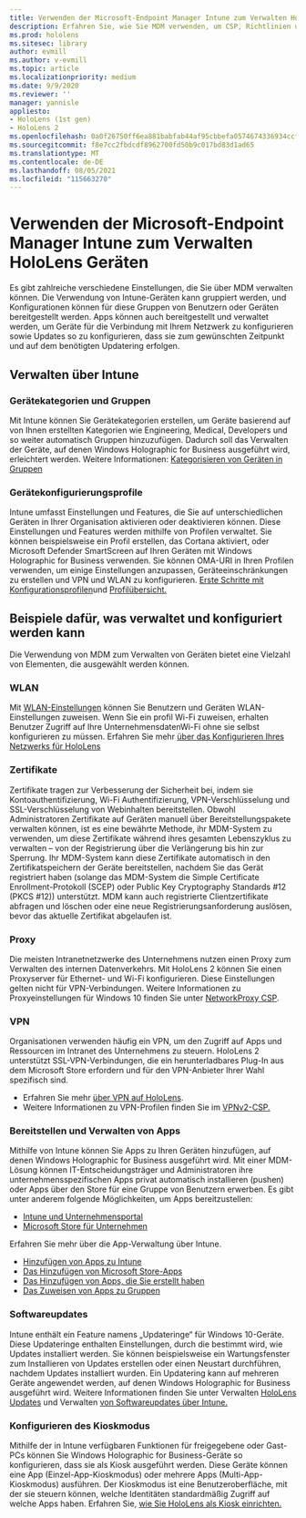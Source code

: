 ```yaml
---
title: Verwenden der Microsoft-Endpoint Manager Intune zum Verwalten HoloLens Geräten
description: Erfahren Sie, wie Sie MDM verwenden, um CSP, Richtlinien und mixed reality-Geräte HoloLens Intune zu konfigurieren und zu verwalten.
ms.prod: hololens
ms.sitesec: library
author: evmill
ms.author: v-evmill
ms.topic: article
ms.localizationpriority: medium
ms.date: 9/9/2020
ms.reviewer: ''
manager: yannisle
appliesto:
- HoloLens (1st gen)
- HoloLens 2
ms.openlocfilehash: 0a0f26750ff6ea881babfab44af95cbbefa0574674336934ccf1443df1701a96
ms.sourcegitcommit: f8e7cc2fbdcdf8962700fd50b9c017bd83d1ad65
ms.translationtype: MT
ms.contentlocale: de-DE
ms.lasthandoff: 08/05/2021
ms.locfileid: "115663270"
---
```

# <a name="using-microsofts-endpoint-manager-intune-to-manage-hololens-devices"></a>Verwenden der Microsoft-Endpoint Manager Intune zum Verwalten HoloLens Geräten

Es gibt zahlreiche verschiedene Einstellungen, die Sie über MDM verwalten können. Die Verwendung von Intune-Geräten kann gruppiert werden, und Konfigurationen können für diese Gruppen von Benutzern oder Geräten bereitgestellt werden. Apps können auch bereitgestellt und verwaltet werden, um Geräte für die Verbindung mit Ihrem Netzwerk zu konfigurieren sowie Updates so zu konfigurieren, dass sie zum gewünschten Zeitpunkt und auf dem benötigten Updatering erfolgen. 

## <a name="how-to-manage-via-intune"></a>Verwalten über Intune

### <a name="device-categories-and-groups"></a>Gerätekategorien und Gruppen
Mit Intune können Sie Gerätekategorien erstellen, um Geräte basierend auf von Ihnen erstellten Kategorien wie Engineering, Medical, Developers und so weiter automatisch Gruppen hinzuzufügen. Dadurch soll das Verwalten der Geräte, auf denen Windows Holographic for Business ausgeführt wird, erleichtert werden.
Weitere Informationen: [Kategorisieren von Geräten in Gruppen](/mem/intune/enrollment/device-group-mapping)

### <a name="device-configuration-profiles"></a>Gerätekonfigurierungsprofile
Intune umfasst Einstellungen und Features, die Sie auf unterschiedlichen Geräten in Ihrer Organisation aktivieren oder deaktivieren können. Diese Einstellungen und Features werden mithilfe von Profilen verwaltet. Sie können beispielsweise ein Profil erstellen, das Cortana aktiviert, oder Microsoft Defender SmartScreen auf Ihren Geräten mit Windows Holographic for Business verwenden.
Sie können OMA-URI in Ihren Profilen verwenden, um einige Einstellungen anzupassen, Geräteeinschränkungen zu erstellen und VPN und WLAN zu konfigurieren.
[Erste Schritte mit Konfigurationsprofilen](/mem/intune/configuration/device-profiles)und [Profilübersicht.](/mem/intune/configuration/device-profile-create)

## <a name="examples-of-what-can-be-managed-and-configured"></a>Beispiele dafür, was verwaltet und konfiguriert werden kann

Die Verwendung von MDM zum Verwalten von Geräten bietet eine Vielzahl von Elementen, die ausgewählt werden können. 

### <a name="wi-fi"></a>WLAN
Mit [WLAN-Einstellungen](/mem/intune/configuration/wi-fi-settings-configure) können Sie Benutzern und Geräten WLAN-Einstellungen zuweisen. Wenn Sie ein profil Wi-Fi zuweisen, erhalten Benutzer Zugriff auf Ihre UnternehmensdatenWi-Fi ohne sie selbst konfigurieren zu müssen.
Erfahren Sie mehr [über das Konfigurieren Ihres Netzwerks für HoloLens](hololens-commercial-infrastructure.md)

### <a name="certificates"></a>Zertifikate
Zertifikate tragen zur Verbesserung der Sicherheit bei, indem sie Kontoauthentifizierung, Wi-Fi Authentifizierung, VPN-Verschlüsselung und SSL-Verschlüsselung von Webinhalten bereitstellen. Obwohl Administratoren Zertifikate auf Geräten manuell über Bereitstellungspakete verwalten können, ist es eine bewährte Methode, ihr MDM-System zu verwenden, um diese Zertifikate während ihres gesamten Lebenszyklus zu verwalten – von der Registrierung über die Verlängerung bis hin zur Sperrung. Ihr MDM-System kann diese Zertifikate automatisch in den Zertifikatspeichern der Geräte bereitstellen, nachdem Sie das Gerät registriert haben (solange das MDM-System die Simple Certificate Enrollment-Protokoll (SCEP) oder Public Key Cryptography Standards #12 (PKCS #12)) unterstützt. MDM kann auch registrierte Clientzertifikate abfragen und löschen oder eine neue Registrierungsanforderung auslösen, bevor das aktuelle Zertifikat abgelaufen ist. 

### <a name="proxy"></a>Proxy
Die meisten Intranetnetzwerke des Unternehmens nutzen einen Proxy zum Verwalten des internen Datenverkehrs. Mit HoloLens 2 können Sie einen Proxyserver für Ethernet- und Wi-Fi konfigurieren. Diese Einstellungen gelten nicht für VPN-Verbindungen. Weitere Informationen zu Proxyeinstellungen für Windows 10 finden Sie unter [NetworkProxy CSP](/windows/client-management/mdm/networkproxy-csp).

### <a name="vpn"></a>VPN
Organisationen verwenden häufig ein VPN, um den Zugriff auf Apps und Ressourcen im Intranet des Unternehmens zu steuern. HoloLens 2 unterstützt SSL-VPN-Verbindungen, die ein herunterladbares Plug-In aus dem Microsoft Store erfordern und für den VPN-Anbieter Ihrer Wahl spezifisch sind. 
- Erfahren Sie mehr [über VPN auf HoloLens](hololens-network.md#vpn).
- Weitere Informationen zu VPN-Profilen finden Sie im [VPNv2-CSP.](/windows/client-management/mdm/vpnv2-csp)

### <a name="deploy-and-manage-apps"></a>Bereitstellen und Verwalten von Apps
Mithilfe von Intune können Sie Apps zu Ihren Geräten hinzufügen, auf denen Windows Holographic for Business ausgeführt wird. Mit einer MDM-Lösung können IT-Entscheidungsträger und Administratoren ihre unternehmensspezifischen Apps privat automatisch installieren (pushen) oder Apps über den Store für eine Gruppe von Benutzern erwerben. Es gibt unter anderem folgende Möglichkeiten, um Apps bereitzustellen:
-   [Intune und Unternehmensportal]( app-deploy-intune.md)
-   [Microsoft Store für Unternehmen]( app-deploy-store-business.md)

Erfahren Sie mehr über die App-Verwaltung über Intune.
-   [Hinzufügen von Apps zu Intune](/mem/intune/apps/apps-add)
-   [Das Hinzufügen von Microsoft Store-Apps](/mem/intune/apps/store-apps-windows)
-   [Das Hinzufügen von Apps, die Sie erstellt haben](/mem/intune/apps/lob-apps-windows)
- [Das Zuweisen von Apps zu Gruppen](/mem/intune/apps/apps-deploy)

### <a name="software-updates"></a>Softwareupdates
Intune enthält ein Feature namens „Updateringe“ für Windows 10-Geräte. Diese Updateringe enthalten Einstellungen, durch die bestimmt wird, wie Updates installiert werden. Sie können beispielsweise ein Wartungsfenster zum Installieren von Updates erstellen oder einen Neustart durchführen, nachdem Updates installiert wurden. Ein Updatering kann auf mehreren Geräte angewendet werden, auf denen Windows Holographic for Business ausgeführt wird.
Weitere Informationen finden Sie unter Verwalten [HoloLens Updates](hololens-updates.md) und Verwalten [von Softwareupdates über Intune.](/mem/intune/protect/windows-update-for-business-configure)

### <a name="configure-kiosk-mode"></a>Konfigurieren des Kioskmodus
Mithilfe der in Intune verfügbaren Funktionen für freigegebene oder Gast-PCs können Sie Windows Holographic for Business-Geräte so konfigurieren, dass sie als Kiosk ausgeführt werden. Diese Geräte können eine App (Einzel-App-Kioskmodus) oder mehrere Apps (Multi-App-Kioskmodus) ausführen. Der Kioskmodus ist eine Benutzeroberfläche, mit der sie steuern können, welche Identitäten standardmäßig Zugriff auf welche Apps haben.
Erfahren Sie, [wie Sie HoloLens als Kiosk einrichten.]( hololens-kiosk.md)

